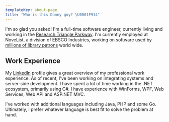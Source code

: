 ```yaml
---
templateKey: about-page
title: "Who is this Danny guy? \U0001F914"
---
```

I'm so glad you asked! I'm a full-time software engineer, currently living and working in the [Research Triangle Parkway](https://en.wikipedia.org/wiki/Research_Triangle_Park). I'm currently employed at NoveList, a division of EBSCO Industries, working on software used by [millions of library patrons](https://www.ebscohost.com/novelist/our-products/novelist-select) world wide.

## Work Experience

My [LinkedIn](https://www.linkedin.com/in/dannyallegrezza/) profile gives a great overview of my professional work experience. As of recent, I've been working on integrating systems and server-side development. I have spent a lot of time working in the .NET ecosystem, primarily using C#. I have experience with WinForms, WPF, Web Services, Web API and ASP.NET MVC. 

I've worked with additional languages including Java, PHP and some Go. Ultimately, I prefer whatever language is best fit to solve the problem at hand.

##
